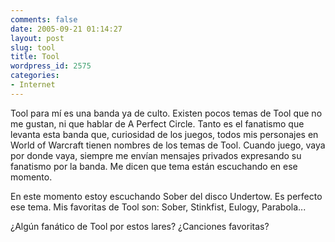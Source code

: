 ```yaml
---
comments: false
date: 2005-09-21 01:14:27
layout: post
slug: tool
title: Tool
wordpress_id: 2575
categories:
- Internet
---
```


Tool para mí es una banda ya de culto. Existen pocos temas de Tool que no me gustan, ni que hablar de A Perfect Circle. Tanto es el fanatismo que levanta esta banda que, curiosidad de los juegos, todos mis personajes en World of Warcraft tienen nombres de los temas de Tool. Cuando juego, vaya por donde vaya, siempre me envían mensajes privados expresando su fanatismo por la banda. Me dicen que tema están escuchando en ese momento.





En este momento estoy escuchando Sober del disco Undertow. Es perfecto ese tema. Mis favoritas de Tool son: Sober, Stinkfist, Eulogy, Parabola...





¿Algún fanático de Tool por estos lares? ¿Canciones favoritas?
